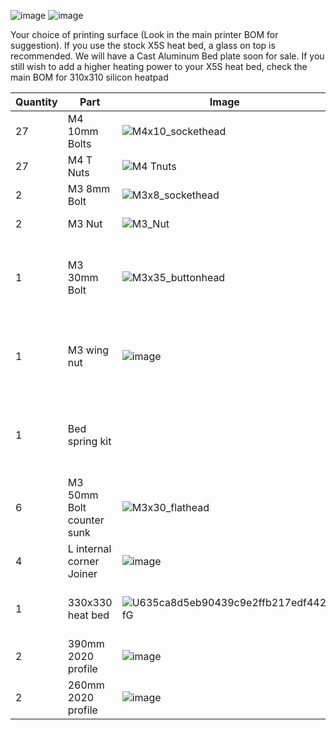 ![image](https://user-images.githubusercontent.com/37383368/148632035-ab757e8f-3677-4cdb-8f2a-a222ae852f85.png)
![image](https://user-images.githubusercontent.com/37383368/148632237-837d6290-5c2e-413c-b4c4-11823b736c32.png)





Your choice of printing surface (Look in the main printer BOM for suggestion). If you use the stock X5S heat bed, a glass on top is recommended. We will have a Cast Aluminum Bed plate soon for sale.
If you still wish to add a higher heating power to your X5S heat bed, check the main BOM for 310x310 silicon heatpad

| Quantity | Part                         | Image             | comment  | Links  |
| ------ | ----                           | -------              | -----  | -----	|
| 27       | M4 10mm Bolts       | ![M4x10_sockethead](https://user-images.githubusercontent.com/37383368/138751178-962b6445-6366-45f6-a9f1-7aee60063210.png) |  | https://s.click.aliexpress.com/e/_9RMap3 |
| 27       | M4 T Nuts                    | ![M4 Tnuts](https://user-images.githubusercontent.com/37383368/137783436-4e1c6bae-e78c-47b5-b697-86cc7f41cef6.PNG) | | https://s.click.aliexpress.com/e/_AsGUWF |
| 2       | M3 8mm Bolt     |![M3x8_sockethead](https://user-images.githubusercontent.com/37383368/138750887-998095d8-fdd2-4356-91ec-a684351ff769.png)  | (For Z chain mount) | https://s.click.aliexpress.com/e/_9RMap3 |
| 2       | M3 Nut     | ![M3_Nut](https://user-images.githubusercontent.com/37383368/138378072-71b793a3-e16b-4289-8b31-f0a9b3e8b4f9.png)  | (For Z chain mount)   | https://s.click.aliexpress.com/e/_AFJSUp |
| 1       | M3 30mm Bolt     | ![M3x35_buttonhead](https://user-images.githubusercontent.com/37383368/137980162-b3b4fac7-ea3f-4b70-8072-abaa859ba9ff.png) | (For Z stop switch)Your choice of socket or button head or philips | https://s.click.aliexpress.com/e/_9RWMof https://s.click.aliexpress.com/e/_9RMap3 |
| 1       | M3 wing nut     | ![image](https://user-images.githubusercontent.com/37383368/138750038-ef6b1a03-fe82-4fb7-9527-eb4e434d6a6e.png) | (For Z stop switch)Your choice of socket or button head or philips | https://s.click.aliexpress.com/e/_A4azYZ |
| 1       | Bed spring kit |                                                      | you need 4 16mm silicon (or 6 if you use the X5s bed plate  | https://s.click.aliexpress.com/e/_AFy0un  or https://s.click.aliexpress.com/e/_DkPYElR |
| 6       | M3 50mm Bolt counter sunk | ![M3x30_flathead](https://user-images.githubusercontent.com/37383368/169048579-c52a2835-db46-4049-9234-c69022b262a5.png)  | for bed sping/silicon | https://s.click.aliexpress.com/e/_9RWMof https://s.click.aliexpress.com/e/_9RMap3 |
| 4       | L internal corner Joiner  |  ![image](https://user-images.githubusercontent.com/37383368/138750456-f53ed7d4-5294-4023-961c-586d76900bdd.png)   |  | https://s.click.aliexpress.com/e/_A7n2zX |
| 1       | 330x330 heat bed | ![U635ca8d5eb90439c9e2ffb217edf442fG](https://user-images.githubusercontent.com/37383368/161088256-d9a10b5e-4ff4-40f9-8635-85e0659a241d.jpg) | F3D or Mellow  | https://f3d-racing-fdm.myshopify.com/products/print-bed-vzbot-330x330   OR        https://s.click.aliexpress.com/e/_AC5GXF |
| 2       | 390mm 2020 profile | ![image](https://user-images.githubusercontent.com/37383368/138796132-2633c5c2-7e22-4e87-a046-c664f2259d13.png) | | |
| 2       | 260mm 2020 profile | ![image](https://user-images.githubusercontent.com/37383368/138796132-2633c5c2-7e22-4e87-a046-c664f2259d13.png) | | | 

